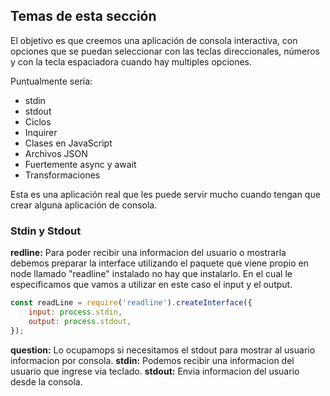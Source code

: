 ## Temas de esta sección

El objetivo es que creemos una aplicación de consola interactiva, con opciones que se puedan seleccionar con las teclas direccionales, números y con la tecla espaciadora cuando hay multiples opciones.

Puntualmente sería:

- stdin
- stdout
- Ciclos
- Inquirer
- Clases en JavaScript
- Archivos JSON
- Fuertemente async y await
- Transformaciones

Esta es una aplicación real que les puede servir mucho cuando tengan que crear alguna aplicación de consola.

### Stdin y Stdout

**redline:** Para poder recibir una informacion del usuario o mostrarla debemos preparar la interface utilizando el paquete que viene propio en node llamado "readline" instalado no hay que instalarlo. En el cual le especificamos que vamos a utilizar en este caso el input y el output.

```js
const readLine = require('readline').createInterface({
	input: process.stdin,
	output: process.stdout,
});
```

**question:** Lo ocupamops si necesitamos el stdout para mostrar al usuario informacion por consola.
**stdin:** Podemos recibir una informacion del usuario que ingrese via teclado.
**stdout:** Envia informacion del usuario desde la consola.
